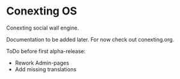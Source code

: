 Conexting OS
=========

Conexting social wall engine.

Documentation to be added later. For now check out conexting.org.

ToDo before first alpha-release:
- Rework Admin-pages
- Add missing translations
